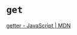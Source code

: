 # `get`

[getter - JavaScript | MDN](https://developer.mozilla.org/en-US/docs/Web/JavaScript/Reference/Functions/get)

